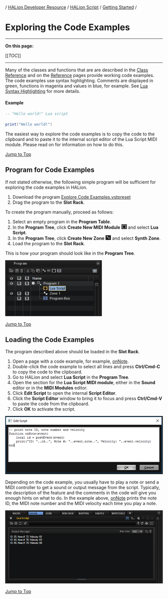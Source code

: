 / [HALion Developer Resource](../../HALion-Developer-Resource.md) / [HALion Script](./HALion-Script.md) / [Getting Started](./Getting-Started.md) /

# Exploring the Code Examples

---
**On this page:**

[[_TOC_]]

---

Many of the classes and functions that are are described in the [Class Reference](./Class-Reference.md) and on the [Reference](./Reference.md) pages provide working code examples. The code examples use syntax highlighting. Comments are displayed in green, functions in magenta and values in blue, for example. See [Lua Syntax Highlighting](./Lua-Syntax-Highlighting.md) for more details.

#### Example

```lua
-- "Hello world!" Lua script

print("Hello world!")
```
The easiest way to explore the code examples is to copy the code to the clipboard and to paste it to the internal script editor of the Lua Script MIDI module. Please read on for information on how to do this.

[Jump to Top ](#exploring-the-code-examples)

## Program for Code Examples

If not stated otherwise, the following simple program will be sufficient for exploring the code examples in HALion.
1. Download the program [Explore Code Examples.vstpreset](../vstpresets/Explore%20Code%20Examples.vstpreset)
1. Drag the program to the **Slot Rack**.

To create the program manually, proceed as follows:
1. Select an empty program in the **Program Table**.
1. In the **Program Tree**, click **Create New MIDI Module** ![Create New MIDI Module](../images/Create-New-MIDI-Module.PNG) and select **Lua Script**.
1. In the **Program Tree**, click **Create New Zone** ![Create New Zone](../images/Create-New-Zone.PNG) and select **Synth Zone**.
1. Load the program to the **Slot Rack**.

This is how your program should look like in the **Program Tree**.

![Simple Program](../images/Simple-Program.PNG)

[Jump to Top ](#exploring-the-code-examples)

## Loading the Code Examples

The program described above should be loaded in the **Slot Rack**.

1. Open a page with a code example, for example, [onNote](./onNote.md).
1. Double-click the code example to select all lines and press **Ctrl/Cmd-C** to copy the code to the clipboard.
1. Go to HALion and select **Lua Script** in the **Program Tree**.
1. Open the section for the **Lua Script MIDI module**, either in the **Sound** editor or in the **MIDI Modules** editor.
1. Click **Edit Script** to open the internal **Script Editor**.
1. Click the **Script Editor** window to bring it to focus and press **Ctrl/Cmd-V** to paste the code from the clipboard.
1. Click **OK** to activate the script.

![Internal Script Editor](../images/Internal-Script-Editor.PNG)

Depending on the code example, you usually have to play a note or send a MIDI controller to get a sound or output message from the script. Typically, the description of the feature and the comments in the code will give you enough hints on what to do. In the example above, [onNote](./onNote.md) prints the note ID, the MIDI note number and the MIDI velocity each time you play a note.

![Script Output Messages](../images/Script-Output.PNG)

[Jump to Top ](#exploring-the-code-examples)